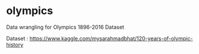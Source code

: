 # olympics
Data wrangling for Olympics 1896-2016 Dataset

Dataset : https://www.kaggle.com/mysarahmadbhat/120-years-of-olympic-history
